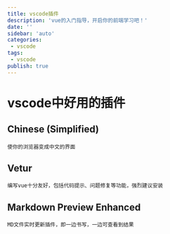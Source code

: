 ```yaml
---
title: vscode插件
description: 'vue的入门指导，开启你的前端学习吧！'
date: ''
sidebar: 'auto'
categories: 
 - vscode
tags: 
 - vscode
publish: true
---
```


# vscode中好用的插件

## Chinese (Simplified) 
    使你的浏览器变成中文的界面

## Vetur
    编写vue十分友好，包括代码提示、问题修复等功能，强烈建议安装

## Markdown Preview Enhanced
    MD文件实时更新插件，即一边书写，一边可查看到结果


